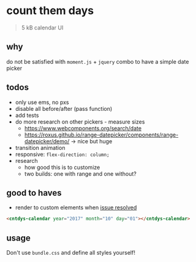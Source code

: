 # count them days

> 5 kB calendar UI

## why

do not be satisfied with `moment.js` + `jquery` combo to have a simple date picker

## todos

- only use ems, no pxs
- disable all before/after (pass function)
- add tests
- do more research on other pickers - measure sizes
  - https://www.webcomponents.org/search/date
  - https://roxus.github.io/range-datepicker/components/range-datepicker/demo/ -> nice but huge
- transition animation
- responsive: `flex-direction: column;`
- research
  - how good this is to customize
  - two builds: one with range and one without?

## good to haves

- render to custom elements when [issue resolved](https://github.com/sveltejs/svelte/issues/875)

```html
<cntdys-calendar year="2017" month="10" day="01"></cntdys-calendar>
```

## usage

Don't use `bundle.css` and define all styles yourself!
